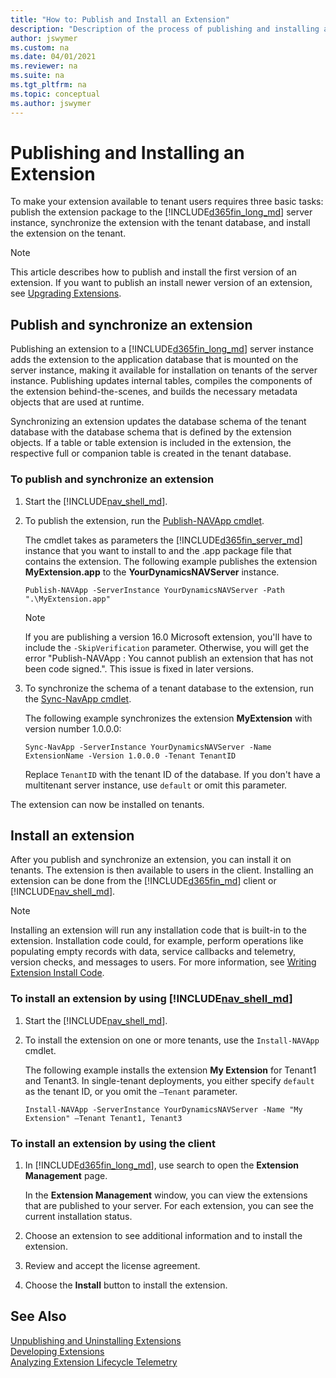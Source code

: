 ```yaml
---
title: "How to: Publish and Install an Extension"
description: "Description of the process of publishing and installing an extension"
author: jswymer
ms.custom: na
ms.date: 04/01/2021
ms.reviewer: na
ms.suite: na
ms.tgt_pltfrm: na
ms.topic: conceptual
ms.author: jswymer
---
```


# Publishing and Installing an Extension

To make your extension available to tenant users requires three basic tasks: publish the extension package to the [!INCLUDE[d365fin_long_md](includes/d365fin_long_md.md)] server instance, synchronize the extension with the tenant database, and install the extension on the tenant.

> [!NOTE]  
>  This article describes how to publish and install the first version of an extension. If you want to publish an install newer version of an extension, see [Upgrading Extensions](devenv-upgrading-extensions.md).  

## Publish and synchronize an extension
Publishing an extension to a [!INCLUDE[d365fin_long_md](includes/d365fin_long_md.md)] server instance adds the extension to the application database that is mounted on the server instance, making it available for installation on tenants of the server instance. Publishing updates internal tables, compiles the components of the extension behind-the-scenes, and builds the necessary metadata objects that are used at runtime.

Synchronizing an extension updates the database schema of the tenant database with the database schema that is defined by the extension objects. If a table or table extension is included in the extension, the respective full or companion table is created in the tenant database.  

### To publish and synchronize an extension

1.  Start the [!INCLUDE[nav_shell_md](includes/nav_shell_md.md)]. 

    <!-- For more information, see [Business Central PowerShell Cmdlets](/powershell/business-central/overview). -->

2.  To publish the extension, run the [Publish-NAVApp cmdlet](/powershell/module/microsoft.dynamics.nav.apps.management/publish-navapp).

    The cmdlet takes as parameters the [!INCLUDE[d365fin_server_md](includes/d365fin_server_md.md)] instance that you want to install to and the .app package file that contains the extension. The following example publishes the extension **MyExtension.app** to the **YourDynamicsNAVServer** instance.  

    ```  
    Publish-NAVApp -ServerInstance YourDynamicsNAVServer -Path ".\MyExtension.app"
    ```  

    > [!NOTE]  
    > If you are publishing a version 16.0 Microsoft extension, you'll have to include the `-SkipVerification` parameter. Otherwise, you will get the error "Publish-NAVApp : You cannot publish an extension that has not been code signed.". This issue is fixed in later versions. 

3.  To synchronize the schema of a tenant database to the extension, run the [Sync-NavApp cmdlet](/powershell/module/Microsoft.Dynamics.Nav.Apps.Management/Sync-NAVApp).

    The following example synchronizes the extension **MyExtension** with version number 1.0.0.0: 
   
    ```
    Sync-NavApp -ServerInstance YourDynamicsNAVServer -Name ExtensionName -Version 1.0.0.0 -Tenant TenantID
    ```
    Replace `TenantID` with the tenant ID of the database. If you don't have a multitenant server instance, use `default` or omit this parameter.

The extension can now be installed on tenants.

## Install an extension
After you publish and synchronize an extension, you can install it on tenants. The extension is then  available to users in the client. Installing an extension can be done from the [!INCLUDE[d365fin_md](includes/d365fin_md.md)] client or [!INCLUDE[nav_shell_md](includes/nav_shell_md.md)].

> [!NOTE]  
> Installing an extension will run any installation code that is built-in to the extension. Installation code could, for example, perform operations like populating empty records with data, service callbacks and telemetry, version checks, and messages to users. For more information, see [Writing Extension Install Code](devenv-extension-install-code.md).

### To install an extension by using [!INCLUDE[nav_shell_md](includes/nav_shell_md.md)] 

1.  Start the [!INCLUDE[nav_shell_md](includes/nav_shell_md.md)]. 

    <!-- For more information, see [Business Central PowerShell Cmdlets](/powershell/business-central/overview). -->

2. To install the extension on one or more tenants, use the `Install-NAVApp` cmdlet.

    The following example installs the extension **My Extension** for Tenant1 and Tenant3. In single-tenant deployments, you either specify `default` as the tenant ID, or you omit the `–Tenant` parameter.  

    ```  
    Install-NAVApp -ServerInstance YourDynamicsNAVServer -Name "My Extension" –Tenant Tenant1, Tenant3  
    ```   

### To install an extension by using the client  

1.  In [!INCLUDE[d365fin_long_md](includes/d365fin_long_md.md)], use search to open the **Extension Management** page.

    In the **Extension Management** window, you can view the extensions that are published to your server. For each extension, you can see the current installation status. 
2.  Choose an extension to see additional information and to install the extension.  
3.  Review and accept the license agreement.  
4.  Choose the **Install** button to install the extension.

<!--
### To synchronize schemas
Before you install the extension, you must run the `Sync-NavApp` cmdlet. The `Sync-NavApp` synchronizes the schema of a tenant database to a V2 extension before installation; it adds the tables from the extension to the tenant.

    ```
    Sync-NavApp -ServerInstance NAV -Name ExtensionName -Path "C:\Users\vmadmin\Desktop\ExtensionName.app"
    ```

Next, run the `Start-NavAppDataUpgrade` cmdlet to upgrade the data from a previously installed version of an extension to a new version of an extension in the tenant database.

The following example upgrades the app with the specified name and version for the tenant with the ID **Tenant1**.

    ```
    Start-NAVAppDataUpgrade -ServerInstance DynamicsNAV -Name 'Proseware SmartApp' -Version 2.3.4.500 -Tenant 'Tenant1'
    ```

The next example upgrades an app that is returned from the `Get-NAVAppInfo` cmdlet for the tenant with the ID **Tenant1**.

    ```
    Get-NAVAppInfo -ServerInstance DynamicsNAV -Name 'Proseware SmartApp' -Version 2.3.4.500 | Start-NAVAppDataUpgrade -Tenant 'Tenant1'
    ```

This example upgrades the app at the specified path for the tenant with the ID **Tenant1**.

    ```
    Start-NAVAppDataUpgrade -ServerInstance DynamicsNAV -Path '.\Proseware SmartApp.navx' -Tenant 'Tenant1'
    ```
-->


## See Also  
[Unpublishing and Uninstalling Extensions](devenv-unpublish-and-uninstall-extension-v2.md)  
[Developing Extensions](devenv-dev-overview.md)  
[Analyzing Extension Lifecycle Telemetry](../administration/telemetry-extension-lifecycle-trace.md)